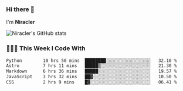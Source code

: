 ### Hi there 👋

I'm **Niracler**

![Niracler's GitHub stats](https://github-readme-stats.vercel.app/api?username=Niracler&show_icons=true)


### 👨🏻‍💻 This Week I Code With

<!--START_SECTION:waka-->

```txt
Python        10 hrs 50 mins  ████████░░░░░░░░░░░░░░░░░   32.10 %
Astro         7 hrs 11 mins   █████▒░░░░░░░░░░░░░░░░░░░   21.30 %
Markdown      6 hrs 36 mins   █████░░░░░░░░░░░░░░░░░░░░   19.57 %
JavaScript    3 hrs 32 mins   ██▓░░░░░░░░░░░░░░░░░░░░░░   10.50 %
CSS           2 hrs 9 mins    █▓░░░░░░░░░░░░░░░░░░░░░░░   06.41 %
```

<!--END_SECTION:waka-->
